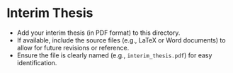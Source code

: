# Interim Thesis

- Add your interim thesis (in PDF format) to this directory.
- If available, include the source files (e.g., LaTeX or Word documents) to allow for future revisions or reference.
- Ensure the file is clearly named (e.g., `interim_thesis.pdf`) for easy identification.